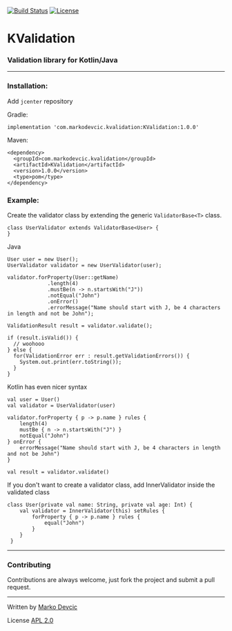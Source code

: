[![Build Status](https://travis-ci.org/deva666/KValidation.svg?branch=master)](https://travis-ci.org/deva666/KValidation) [![License](https://img.shields.io/badge/License-Apache%202.0-blue.svg)](https://opensource.org/licenses/Apache-2.0)

# KValidation 

### Validation library for Kotlin/Java ###

---------------

### Installation:
Add `jcenter` repository

Gradle:
```
implementation 'com.markodevcic.kvalidation:KValidation:1.0.0'
```

Maven:
```
<dependency>
  <groupId>com.markodevcic.kvalidation</groupId>
  <artifactId>KValidation</artifactId>
  <version>1.0.0</version>
  <type>pom</type>
</dependency>
```

### Example: ###

Create the validator class by extending the generic `ValidatorBase<T>` class.

```
class UserValidator extends ValidatorBase<User> {
}
```

Java

```
User user = new User();
UserValidator validator = new UserValidator(user);

validator.forProperty(User::getName)
             .length(4)
             .mustBe(n -> n.startsWith("J"))
             .notEqual("John")
             .onError()
             .errorMessage("Name should start with J, be 4 characters in length and not be John");

ValidationResult result = validator.validate();

if (result.isValid()) {
  // woohooo
} else {
  for(ValidationError err : result.getValidationErrors()) {
    System.out.print(err.toString());
  }
}
```

Kotlin has even nicer syntax

```
val user = User()
val validator = UserValidator(user)
    
validator.forProperty { p -> p.name } rules {
    length(4)
    mustBe { n -> n.startsWith("J") }
    notEqual("John")
} onError {
    errorMessage("Name should start with J, be 4 characters in length and not be John")
}
    
val result = validator.validate()
```

If you don't want to create a validator class, add InnerValidator inside the validated class

```
class User(private val name: String, private val age: Int) {
    val validator = InnerValidator(this) setRules {
        forProperty { p -> p.name } rules {
            equal("John")
        }
    }
 }
```
----------------------------------------------------
### Contributing ###
Contributions are always welcome, just fork the project and submit a pull request.

---------------------------------------------------

Written by [Marko Devcic](http://www.markodevcic.com)

License [APL 2.0 ](http://www.apache.org/licenses/LICENSE-2.0)
